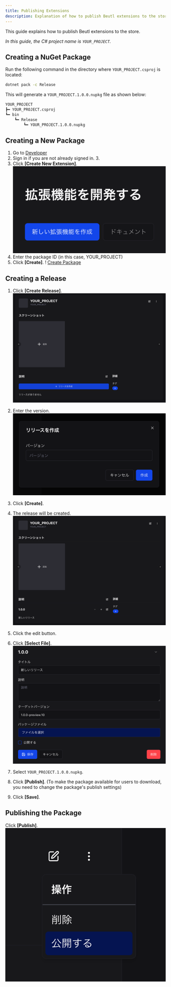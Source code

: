 ```yaml
---
title: Publishing Extensions
description: Explanation of how to publish Beutl extensions to the store.
---
```


This guide explains how to publish Beutl extensions to the store.

_In this guide, the C# project name is `YOUR_PROJECT`._

## Creating a NuGet Package
Run the following command in the directory where `YOUR_PROJECT.csproj` is located:
```sh
dotnet pack -c Release
```

This will generate a `YOUR_PROJECT.1.0.0.nupkg` file as shown below:
```
YOUR_PROJECT
┣━ YOUR_PROJECT.csproj
┗━ bin
    ┗━ Release
        ┗━ YOUR_PROJECT.1.0.0.nupkg
```

## Creating a New Package
1. Go to [Developer](https://beutl.beditor.net/en/developer)
2. Sign in if you are not already signed in. 3.
3. Click __[Create New Extension]__.
   ![Create New Extension](_images/4.publish/create-project-button.png)
4. Enter the package ID (in this case, YOUR_PROJECT)
5. Click __[Create]__.
   ! [Create Package](_images/4.publish/create-project-page.png)

## Creating a Release

1. Click __[Create Release]__.
   ![Create Release](_images/4.publish/package-dev-page-1.png)
2. Enter the version.
   ![Create Release](_images/4.publish/create-release-dialog.png)
3. Click __[Create]__.
4. The release will be created.
   ![Create Release](_images/4.publish/package-dev-page-2.png)
5. Click the edit button.
6. Click __[Select File]__.
   ![Edit Release](_images/4.publish/release-view.png)
7. Select `YOUR_PROJECT.1.0.0.nupkg`.

8. Click __[Publish]__.
   (To make the package available for users to download, you need to change the package's publish settings)
9. Click __[Save]__.

## Publishing the Package
Click __[Publish]__.
![Publish Package](_images/4.publish/package-publish-button.png)

